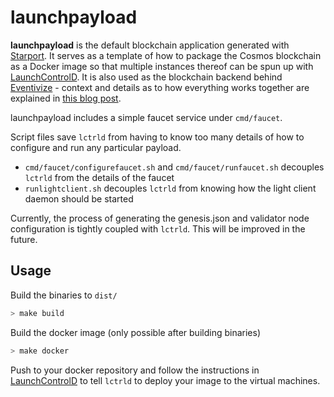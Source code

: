 # launchpayload

**launchpayload** is the default blockchain application generated with [Starport](https://github.com/tendermint/starport). It serves as a template of how to package the Cosmos blockchain as a Docker image so that multiple instances thereof can be spun up with [LaunchControlD](https://github.com/apeunit/launchcontrold). It is also used as the blockchain backend behind [Eventivize](https://blog.apeunit.com/were-drop-ing-eventivize-ctm-2021/) - context and details as to how everything works together are explained in [this blog post](https://dev.to/apeunit/the-tech-behind-eventivize-drops-3o7k).

launchpayload includes a simple faucet service under `cmd/faucet`.

Script files save `lctrld` from having to know too many details of how to configure and run any particular payload.
- `cmd/faucet/configurefaucet.sh` and `cmd/faucet/runfaucet.sh` decouples `lctrld` from the details of the faucet
- `runlightclient.sh` decouples `lctrld` from knowing how the light client daemon should be started

Currently, the process of generating the genesis.json and validator node configuration is tightly coupled with `lctrld`. This will be improved in the future.

## Usage
Build the binaries to `dist/`
```sh
> make build
```

Build the docker image (only possible after building binaries)
```sh
> make docker
```

Push to your docker repository and follow the instructions in [LaunchControlD](https://github.com/apeunit/launchcontrold) to tell `lctrld` to deploy your image to the virtual machines.

